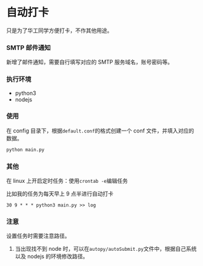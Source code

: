 # 自动打卡

只是为了华工同学方便打卡，不作其他用途。

### SMTP 邮件通知

新增了邮件通知，需要自行填写对应的 SMTP 服务域名，账号密码等。

### 执行环境

- python3
- nodejs

### 使用

在 config 目录下，根据`default.conf`的格式创建一个 conf 文件，并填入对应的数据。

```python
python main.py
```

### 其他

在 linux 上开启定时任务：使用`crontab -e`编辑任务

比如我的任务为每天早上 9 点半进行自动打卡

```text
30 9 * * * python3 main.py >> log
```

### 注意

设置任务时需要注意路径。

1. 当出现找不到 node 时，可以在`autopy/autoSubmit.py`文件中，根据自己系统以及 nodejs 的环境修改路径。
